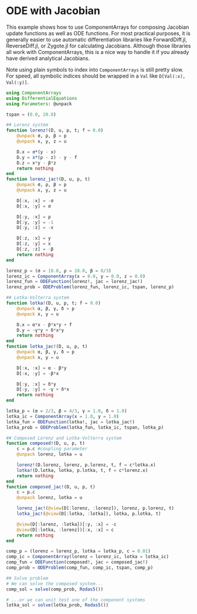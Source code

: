 # ODE with Jacobian

This example shows how to use ComponentArrays for composing Jacobian update functions as well as ODE functions. For most practical purposes, it is generally easier to use automatic differentiation libraries like ForwardDiff.jl, ReverseDiff.jl, or Zygote.jl for calculating Jacobians. Although those libraries all work with ComponentArrays, this is a nice way to handle it if you already have derived analytical Jacobians.

Note using plain symbols to index into `ComponentArrays` is still pretty slow. For speed, all symbolic indices should be wrapped in a `Val` like `D[Val(:x), Val(:y)]`.

```julia
using ComponentArrays
using DifferentialEquations
using Parameters: @unpack

tspan = (0.0, 20.0)

## Lorenz system
function lorenz!(D, u, p, t; f = 0.0)
    @unpack σ, ρ, β = p
    @unpack x, y, z = u

    D.x = σ*(y - x)
    D.y = x*(ρ - z) - y - f
    D.z = x*y - β*z
    return nothing
end
function lorenz_jac!(D, u, p, t)
    @unpack σ, ρ, β = p
    @unpack x, y, z = u

    D[:x, :x] = -σ
    D[:x, :y] = σ

    D[:y, :x] = ρ
    D[:y, :y] = -1
    D[:y, :z] = -x

    D[:z, :x] = y
    D[:z, :y] = x
    D[:z, :z] = -β
    return nothing
end

lorenz_p = (σ = 10.0, ρ = 28.0, β = 8/3)
lorenz_ic = ComponentArray(x = 0.0, y = 0.0, z = 0.0)
lorenz_fun = ODEFunction(lorenz!, jac = lorenz_jac!)
lorenz_prob = ODEProblem(lorenz_fun, lorenz_ic, tspan, lorenz_p)

## Lotka-Volterra system
function lotka!(D, u, p, t; f = 0.0)
    @unpack α, β, γ, δ = p
    @unpack x, y = u

    D.x = α*x - β*x*y + f
    D.y = -γ*y + δ*x*y
    return nothing
end
function lotka_jac!(D, u, p, t)
    @unpack α, β, γ, δ = p
    @unpack x, y = u

    D[:x, :x] = α - β*y
    D[:x, :y] = -β*x

    D[:y, :x] = δ*y
    D[:y, :y] = -γ + δ*x
    return nothing
end

lotka_p = (α = 2/3, β = 4/3, γ = 1.0, δ = 1.0)
lotka_ic = ComponentArray(x = 1.0, y = 1.0)
lotka_fun = ODEFunction(lotka!, jac = lotka_jac!)
lotka_prob = ODEProblem(lotka_fun, lotka_ic, tspan, lotka_p)

## Composed Lorenz and Lotka-Volterra system
function composed!(D, u, p, t)
    c = p.c #coupling parameter
    @unpack lorenz, lotka = u

    lorenz!(D.lorenz, lorenz, p.lorenz, t, f = c*lotka.x)
    lotka!(D.lotka, lotka, p.lotka, t, f = c*lorenz.x)
    return nothing
end
function composed_jac!(D, u, p, t)
    c = p.c
    @unpack lorenz, lotka = u

    lorenz_jac!(@view(D[:lorenz, :lorenz]), lorenz, p.lorenz, t)
    lotka_jac!(@view(D[:lotka, :lotka]), lotka, p.lotka, t)

    @view(D[:lorenz, :lotka])[:y, :x] = -c
    @view(D[:lotka, :lorenz])[:x, :x] = c
    return nothing
end

comp_p = (lorenz = lorenz_p, lotka = lotka_p, c = 0.01)
comp_ic = ComponentArray(lorenz = lorenz_ic, lotka = lotka_ic)
comp_fun = ODEFunction(composed!, jac = composed_jac!)
comp_prob = ODEProblem(comp_fun, comp_ic, tspan, comp_p)

## Solve problem
# We can solve the composed system...
comp_sol = solve(comp_prob, Rodas5())

# ...or we can unit test one of the component systems
lotka_sol = solve(lotka_prob, Rodas5())
```
